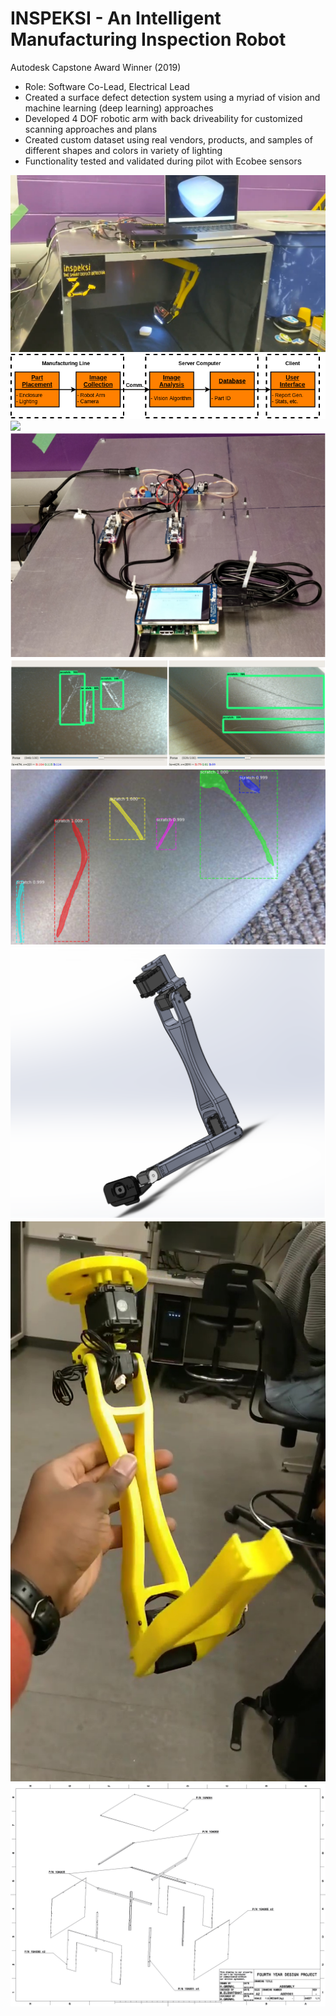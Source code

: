 # INSPEKSI - An Intelligent Manufacturing Inspection Robot
Autodesk Capstone Award Winner (2019)
* Role: Software Co-Lead, Electrical Lead
* Created a surface defect detection system using a myriad of vision and machine learning (deep learning) approaches
* Developed 4 DOF robotic arm with back driveability for customized scanning approaches and plans
* Created custom dataset using real vendors, products, and samples of different shapes and colors in variety of lighting
* Functionality tested and validated during pilot with Ecobee sensors

![](images/final_system.jpg)
![](images/pipeline.png)
![](images/results.jpg)
![](images/electrical.png)
![](images/eval.png)
![](images/semantic.png)
![](images/cad.png)
![](images/physical_robot.jpg)
![](images/enclosure_cad.jpg)

